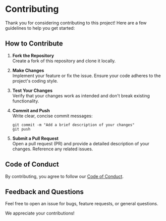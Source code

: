 # Contributing

Thank you for considering contributing to this project! Here are a few guidelines to help you get started:

## How to Contribute

1. **Fork the Repository**  
   Create a fork of this repository and clone it locally.

2. **Make Changes**  
   Implement your feature or fix the issue. Ensure your code adheres to the project's coding style.

3. **Test Your Changes**  
   Verify that your changes work as intended and don't break existing functionality.

4. **Commit and Push**  
   Write clear, concise commit messages:

   ```
   git commit -m "Add a brief description of your changes"
   git push
   ```

5. **Submit a Pull Request**  
   Open a pull request (PR) and provide a detailed description of your changes. Reference any related issues.

## Code of Conduct

By contributing, you agree to follow our [Code of Conduct](CODE_OF_CONDUCT.md).

## Feedback and Questions

Feel free to open an issue for bugs, feature requests, or general questions.

We appreciate your contributions!
